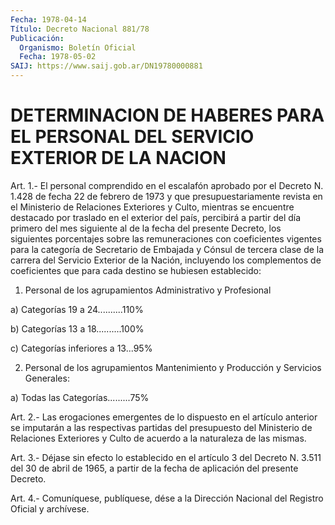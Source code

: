 ```yaml
---
Fecha: 1978-04-14
Título: Decreto Nacional 881/78
Publicación:
  Organismo: Boletín Oficial
  Fecha: 1978-05-02
SAIJ: https://www.saij.gob.ar/DN19780000881
---
```

# DETERMINACION DE HABERES PARA EL PERSONAL DEL SERVICIO EXTERIOR DE LA NACION

<a id="1"></a>
Art.  1.- El personal comprendido en el escalafón aprobado por el  Decreto N.  1.428  de  fecha  22  de  febrero  de  1973  y  que presupuestariamente    revista   en  el  Ministerio  de  Relaciones Exteriores y Culto, mientras se encuentre  destacado  por  traslado en  el  exterior  del país, percibirá a partir del día primero  del mes siguiente al de  la  fecha del presente Decreto, los siguientes porcentajes  sobre  las remuneraciones  con  coeficientes  vigentes para la categoría de  Secretario  de  Embajada  y Cónsul de tercera clase de la carrera del Servicio Exterior de la Nación,  incluyendo los complementos de coeficientes que para cada destino se  hubiesen establecido:

1) Personal de los agrupamientos Administrativo y Profesional

a) Categorías 19 a 24..........110%

b) Categorías 13 a 18..........100%

c) Categorías inferiores a 13...95%

2)  Personal  de  los  agrupamientos  Mantenimiento  y Producción y Servicios Generales:

a) Todas las Categorías.........75%

<a id="2"></a>
Art.  2.-  Las  erogaciones  emergentes  de lo dispuesto en el artículo  anterior  se  imputarán  a las respectivas  partidas  del presupuesto  del Ministerio de Relaciones  Exteriores  y  Culto  de acuerdo a la naturaleza de las mismas.

<a id="3"></a>
Art. 3.- Déjase sin efecto lo establecido en el artículo 3 del Decreto  N.  3.511 del 30 de abril de 1965, a partir de la fecha de aplicación del presente Decreto.

<a id="4"></a>
Art. 4.- Comuníquese, publíquese, dése a la Dirección Nacional del Registro Oficial y archívese.